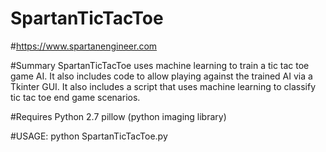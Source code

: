 # SpartanTicTacToe

#https://www.spartanengineer.com

#Summary
SpartanTicTacToe uses machine learning to train a tic tac toe game AI.  It also includes code to allow playing against the trained AI via a Tkinter GUI.  It also includes a script that uses machine learning to classify tic tac toe end game scenarios.

#Requires
Python 2.7
pillow (python imaging library)

#USAGE:
python SpartanTicTacToe.py
